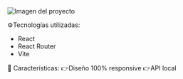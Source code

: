 <img src="https://github.com/JoseAlvarezMartinez/space-tourism-2024/assets/97672139/d496c2c9-8580-4172-94e9-9f8b4d113666" alt="Imagen del proyecto"/>

⚙️Tecnologías utilizadas:
<ul>
  <li>React</li>
  <li>React Router</li>
  <li>Vite</li>
</ul>

🔋 Características:
👉Diseño 100% responsive
👉API local
